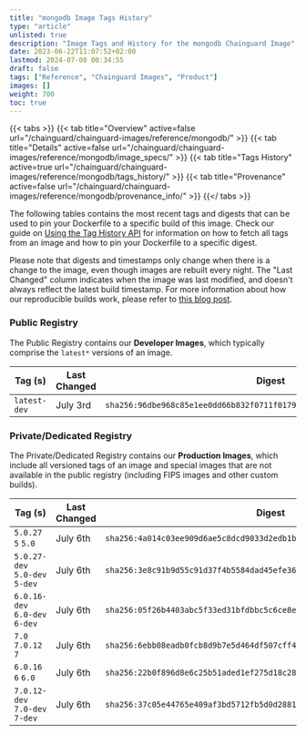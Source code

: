 ```yaml
---
title: "mongodb Image Tags History"
type: "article"
unlisted: true
description: "Image Tags and History for the mongodb Chainguard Image"
date: 2023-06-22T11:07:52+02:00
lastmod: 2024-07-08 00:34:55
draft: false
tags: ["Reference", "Chainguard Images", "Product"]
images: []
weight: 700
toc: true
---
```


{{< tabs >}}
{{< tab title="Overview" active=false url="/chainguard/chainguard-images/reference/mongodb/" >}}
{{< tab title="Details" active=false url="/chainguard/chainguard-images/reference/mongodb/image_specs/" >}}
{{< tab title="Tags History" active=true url="/chainguard/chainguard-images/reference/mongodb/tags_history/" >}}
{{< tab title="Provenance" active=false url="/chainguard/chainguard-images/reference/mongodb/provenance_info/" >}}
{{</ tabs >}}

The following tables contains the most recent tags and digests that can be used to pin your Dockerfile to a specific build of this image. Check our guide on [Using the Tag History API](/chainguard/chainguard-images/using-the-tag-history-api/) for information on how to fetch all tags from an image and how to pin your Dockerfile to a specific digest.

Please note that digests and timestamps only change when there is a change to the image, even though images are rebuilt every night. The "Last Changed" column indicates when the image was last modified, and doesn't always reflect the latest build timestamp. For more information about how our reproducible builds work, please refer to [this blog post](https://www.chainguard.dev/unchained/reproducing-chainguards-reproducible-image-builds).

### Public Registry
The Public Registry contains our **Developer Images**, which typically comprise the `latest*` versions of an image.

| Tag (s)       | Last Changed | Digest                                                                    |
|---------------|--------------|---------------------------------------------------------------------------|
|  `latest-dev` | July 3rd     | `sha256:96dbe968c85e1ee0dd66b832f0711f0179d53204716afdd93e83a84b369045f5` |


### Private/Dedicated Registry
The Private/Dedicated Registry contains our **Production Images**, which include all versioned tags of an image and special images that are not available in the public registry (including FIPS images and other custom builds).

| Tag (s)                         | Last Changed | Digest                                                                    |
|---------------------------------|--------------|---------------------------------------------------------------------------|
|  `5.0.27` `5` `5.0`             | July 6th     | `sha256:4a014c03ee909d6ae5c8dcd9033d2edb1b7cb4ad0d95acf4051414c6431a9386` |
|  `5.0.27-dev` `5.0-dev` `5-dev` | July 6th     | `sha256:3e8c91b9d55c91d37f4b5584dad45efe36070d889ff160e91fb045dac592e2cd` |
|  `6.0.16-dev` `6.0-dev` `6-dev` | July 6th     | `sha256:05f26b4403abc5f33ed31bfdbbc5c6ce8eba975f76a89ea0cfec7740e0ef78d7` |
|  `7.0` `7.0.12` `7`             | July 6th     | `sha256:6ebb08eadb0fcb8d9b7e5d464df507cff49ec27727e0d1a3064e88136123e9dc` |
|  `6.0.16` `6` `6.0`             | July 6th     | `sha256:22b0f896d8e6c25b51aded1ef275d18c28251974cf98c63d67392964e07c1616` |
|  `7.0.12-dev` `7.0-dev` `7-dev` | July 6th     | `sha256:37c05e44765e409af3bd5712fb5d0d2881d705aa8b2d6e3256ec000050743f47` |


